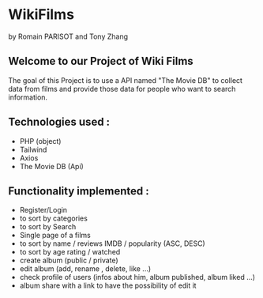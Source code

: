 # WikiFilms

by Romain PARISOT and Tony Zhang

## Welcome to our Project of Wiki Films 

The goal of this Project is to use a API named "The Movie DB" to collect data from films and provide those data for people who want to search information.

## Technologies used : 
- PHP (object)
- Tailwind
- Axios
- The Movie DB (Api)

## Functionality implemented :
- Register/Login
- to sort by categories
- to sort by Search
- Single page of a films
- to sort by name / reviews IMDB / popularity (ASC, DESC)
- to sort by age rating / watched
- create album (public / private)
- edit album (add, rename , delete, like ...)
- check profile of users (infos about him, album published, album liked ...)
- album share with a link to have the possibility of edit it 


